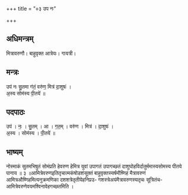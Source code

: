 +++
title = "०३ उप नः"

+++
## अधिमन्त्रम्
मित्रावरुणौ। बाहुवृक्त आत्रेयः। गायत्री।

## मन्त्रः
उप॑ नः सु॒तमा ग॑तं॒ वरु॑ण॒ मित्र॑ दा॒शुषः॑ ।  
अ॒स्य सोम॑स्य पी॒तये॑ ॥

## पदपाठः
उप॑ । नः॒ । सु॒तम् । आ । ग॒त॒म् । वरु॑ण । मित्र॑ । दा॒शुषः॑ ।  
अ॒स्य । सोम॑स्य । पी॒तये॑ ॥

## भाष्यम्
नोस्माकं सुतमभिषुतं सोमंप्रति हेवरुण हेमित्र युवां उपागतं उपागच्छतं दाशुघोहविर्दातुर्ममास्यसोमस्य पीतये पानाय ॥ ३ ॥आमित्रेवरुणइतितृचात्मकंषोडशंसूक्तं बाहुवृक्तस्यर्षमौष्णिहं मैत्रावरुणं आमित्रऔष्णिहमित्यनुक्रमणिका दशशत्रेतृतीयेहनिप्रउ- गशस्त्रेअयंमैत्रावरुणस्यतृचः सूत्रितंच-आमित्रेवरुणेवयमश्विनावेहगच्छतमिति ।